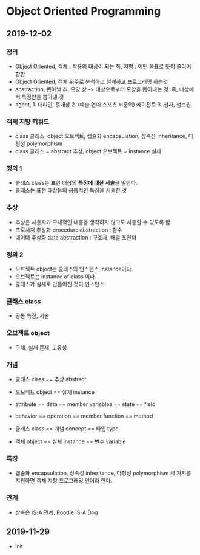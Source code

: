 # Object Oriented Programming

## 2019-12-02
### 정리
- Object Oriented, 객체 : 작용의 대상이 되는 쪽, 지향 : 어떤 목표로 뜻이 쏠리어 향함
- Object Oriented, 객체 위주로 분석하고 설계하고 프로그래밍 하는것
- abstraction, 뽑아낼 추, 모양 상 -> 대상으로부터 모양을 뽑아내는 것. 즉, 대상에서 특징만을 뽑아낸 것
- agent, 1. 대리인, 중개상 2. (예술 연예 스포츠 부문의) 에이전트 3. 첩자, 첩보원

### 객체 지향 키워드
- class 클래스, object 오브젝트, 캡슐화 encapsulation, 상속성 inheritance, 다형성 polymorphism
- class 클래스 = abstract 추상, object 오브젝트 = instance 실체

### 정의 1
- 클래스 class는 표현 대상의 **특징에 대한 서술**을 말한다.
- 클래스는 표현 대상들의 공통적인 특징을 서술한 것

### 추상
- 추상은 사용자가 구체적인 내용을 생각하지 않고도 사용할 수 있도록 함
- 프로시져 추상화 procedure abstraction : 함수
- 데이터 추상화 data abstraction : 구조체, 배열 포인터

### 정의 2
- 오브젝트 object는 클래스의 인스턴스 instance이다.
- 오브젝트는 instance of class 이다.
- 클래스가 실체로 만들어진 것이 인스턴스

### 클래스 class
- 공통 특징, 서술

### 오브젝트 object
- 구체, 실제 존재, 고유성

### 개념 
- 클래스 class == 추상 abstract
- 오브젝트 object == 실체 instance

- attribute == data == member variables == state == field
- behavior == operation == member function == method
- 클래스 class == 개념 concept == 타입 type
- 객체 object == 실체 instance == 변수 variable

### 특징 
- 캡슐화 encapsulation, 상속성 inheritance, 다형성 polymorphism 세 가지를 지원하면 객체 지향 프로그래밍 언어라 한다.

### 관계 
- 상속은 IS-A 관계, Poodle IS-A Dog

## 2019-11-29
- init
